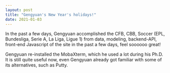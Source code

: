 ```yaml
---
layout: post
title: "Gengyuan's New Year's holidays!"
date: 2021-01-03
---
```


In the past a few days, Gengyuan accomplished the CFB, CBB, Soccer (EPL, Bundesliga, Serie A, La Liga, Ligue 1) from data, modeling, backend-API, front-end Javascript of the site in the past a few days, feel soooooo great!

Gengyuan re-installed the MobaXterm, which he used a lot during his Ph.D. It is still quite useful now, even Gengyuan already got familiar with some of its alternatives, such as Putty.

